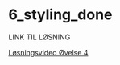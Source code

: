# 6_styling_done

LINK TIL LØSNING 

<a href="https://cbs.cloud.panopto.eu/Panopto/Pages/Viewer.aspx?id=0af027e8-3f3a-4730-96a8-adba010f7357
" target="_blank">Løsningsvideo Øvelse 4</a>
